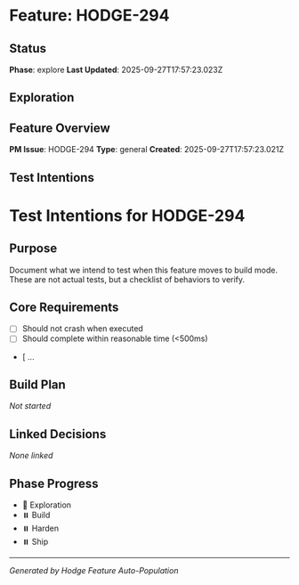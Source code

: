 # Feature: HODGE-294

## Status
**Phase**: explore
**Last Updated**: 2025-09-27T17:57:23.023Z

## Exploration
## Feature Overview
**PM Issue**: HODGE-294
**Type**: general
**Created**: 2025-09-27T17:57:23.021Z


## Test Intentions
# Test Intentions for HODGE-294

## Purpose
Document what we intend to test when this feature moves to build mode.
These are not actual tests, but a checklist of behaviors to verify.

## Core Requirements
- [ ] Should not crash when executed
- [ ] Should complete within reasonable time (<500ms)
- [ ...

## Build Plan
_Not started_

## Linked Decisions
_None linked_




## Phase Progress
- 🔄 Exploration
- ⏸️ Build
- ⏸️ Harden
- ⏸️ Ship

---
_Generated by Hodge Feature Auto-Population_
